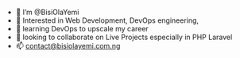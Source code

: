 - 👋 I’m @BisiOlaYemi
- 👀 Interested in Web Development, DevOps engineering,
- 🌱 learning DevOps to upscale my career
- 💞️ looking to collaborate on Live Projects especially in PHP Laravel
- 📫 contact@bisiolayemi.com.ng



<!---
BisiOlaYemi/BisiOlaYemi is a ✨ special ✨ repository because its `README.md` (this file) appears on your GitHub profile.
You can click the Preview link to take a look at your changes.
--->
